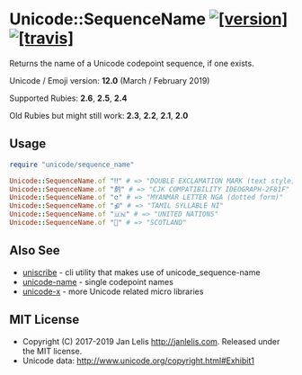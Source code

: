 # Unicode::SequenceName [![[version]](https://badge.fury.io/rb/unicode-sequence_name.svg)](https://badge.fury.io/rb/unicode-sequence_name)  [![[travis]](https://travis-ci.org/janlelis/unicode-sequence_name.png)](https://travis-ci.org/janlelis/unicode-sequence_name)

Returns the name of a Unicode codepoint sequence, if one exists.

Unicode / Emoji version: **12.0** (March / February 2019)

Supported Rubies: **2.6**, **2.5**, **2.4**

Old Rubies but might still work: **2.3**, **2.2**, **2.1**, **2.0**

## Usage

```ruby
require "unicode/sequence_name"

Unicode::SequenceName.of "‼︎" # => "DOUBLE EXCLAMATION MARK (text style)"
Unicode::SequenceName.of "㓟︀" # => "CJK COMPATIBILITY IDEOGRAPH-2F81F"
Unicode::SequenceName.of "င︀" # => "MYANMAR LETTER NGA (dotted form)"
Unicode::SequenceName.of "நி" # => "TAMIL SYLLABLE NI"
Unicode::SequenceName.of "🇺🇳" # => "UNITED NATIONS"
Unicode::SequenceName.of "🏴󠁧󠁢󠁳󠁣󠁴󠁿" # => "SCOTLAND"
```

## Also See

- [uniscribe](https://github.com/janlelis/uniscribe) - cli utility that makes use of unicode_sequence-name
- [unicode-name](https://github.com/janlelis/unicode-name) - single codepoint names
- [unicode-x](https://github.com/janlelis/unicode-x) - more Unicode related micro libraries

## MIT License

- Copyright (C) 2017-2019 Jan Lelis <http://janlelis.com>. Released under the MIT license.
- Unicode data: http://www.unicode.org/copyright.html#Exhibit1
